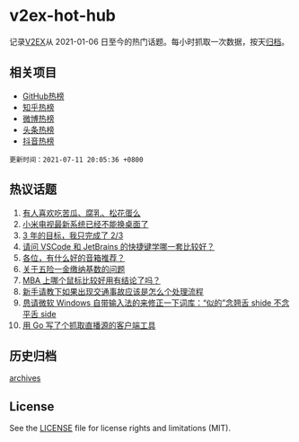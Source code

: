 # v2ex-hot-hub

 记录[V2EX](https://www.v2ex.com/)从 2021-01-06 日至今的热门话题。每小时抓取一次数据，按天[归档](archives)。
 
 ## 相关项目

- [GitHub热榜](https://github.com/snaildev/github-hot-hub)
- [知乎热榜](https://github.com/snaildev/zhihu-hot-hub)
- [微博热榜](https://github.com/snaildev/weibo-hot-hub)
- [头条热榜](https://github.com/snaildev/toutiao-hot-hub)
- [抖音热榜](https://github.com/snaildev/douyin-hot-hub)


 `更新时间：2021-07-11 20:05:36 +0800`

## 热议话题

1. [有人喜欢吃苦瓜、腐乳、松花蛋么](https://www.v2ex.com/t/788777)
1. [小米电视最新系统已经不能换桌面了](https://www.v2ex.com/t/788781)
1. [3 年的目标，我只完成了 2/3](https://www.v2ex.com/t/788796)
1. [请问 VSCode 和 JetBrains 的快捷键学哪一套比较好？](https://www.v2ex.com/t/788755)
1. [各位，有什么好的音箱推荐？](https://www.v2ex.com/t/788793)
1. [关于五险一金缴纳基数的问题](https://www.v2ex.com/t/788764)
1. [MBA 上哪个鼠标比较好用有结论了吗？](https://www.v2ex.com/t/788802)
1. [新手请教下如果出现交通事故应该是怎么个处理流程](https://www.v2ex.com/t/788792)
1. [恳请微软 Windows 自带输入法的来修正一下词库：“似的”念翘舌 shide 不念平舌 side](https://www.v2ex.com/t/788822)
1. [用 Go 写了个抓取直播源的客户端工具](https://www.v2ex.com/t/788806)

## 历史归档

[archives](archives)

## License

See the [LICENSE](LICENSE) file for license rights and limitations (MIT).
